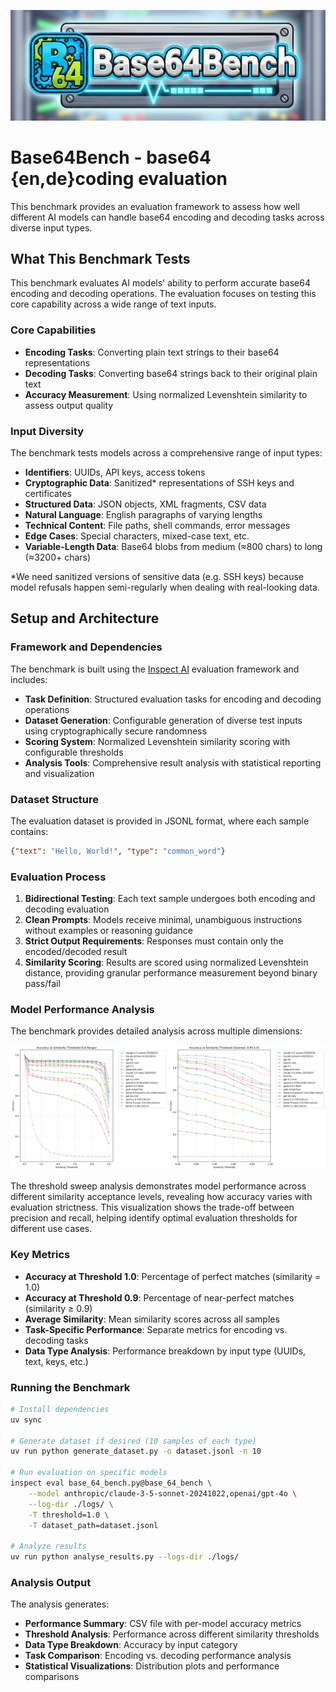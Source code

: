 ![Base64Bench Logo](base64bench_logo.png)

# Base64Bench - base64 {en,de}coding evaluation

This benchmark provides an evaluation framework to assess how well different AI models can handle base64 encoding and decoding tasks across diverse input types.

## What This Benchmark Tests

This benchmark evaluates AI models' ability to perform accurate base64 encoding and decoding operations. The evaluation focuses on testing this core capability across a wide range of text inputs.

### Core Capabilities
- **Encoding Tasks**: Converting plain text strings to their base64 representations
- **Decoding Tasks**: Converting base64 strings back to their original plain text
- **Accuracy Measurement**: Using normalized Levenshtein similarity to assess output quality

### Input Diversity
The benchmark tests models across a comprehensive range of input types:
- **Identifiers**: UUIDs, API keys, access tokens
- **Cryptographic Data**: Sanitized* representations of SSH keys and certificates
- **Structured Data**: JSON objects, XML fragments, CSV data
- **Natural Language**: English paragraphs of varying lengths
- **Technical Content**: File paths, shell commands, error messages
- **Edge Cases**: Special characters, mixed-case text, etc.
- **Variable-Length Data**: Base64 blobs from medium (≈800 chars) to long (≈3200+ chars)

*We need sanitized versions of sensitive data (e.g. SSH keys) because model refusals happen semi-regularly when dealing with real-looking data.

## Setup and Architecture

### Framework and Dependencies
The benchmark is built using the [Inspect AI](https://github.com/UKGovernmentBEIS/inspect_ai) evaluation framework and includes:
- **Task Definition**: Structured evaluation tasks for encoding and decoding operations
- **Dataset Generation**: Configurable generation of diverse test inputs using cryptographically secure randomness
- **Scoring System**: Normalized Levenshtein similarity scoring with configurable thresholds
- **Analysis Tools**: Comprehensive result analysis with statistical reporting and visualization

### Dataset Structure
The evaluation dataset is provided in JSONL format, where each sample contains:
```json
{"text": "Hello, World!", "type": "common_word"}
```

### Evaluation Process
1. **Bidirectional Testing**: Each text sample undergoes both encoding and decoding evaluation
2. **Clean Prompts**: Models receive minimal, unambiguous instructions without examples or reasoning guidance
3. **Strict Output Requirements**: Responses must contain only the encoded/decoded result
4. **Similarity Scoring**: Results are scored using normalized Levenshtein distance, providing granular performance measurement beyond binary pass/fail

### Model Performance Analysis

The benchmark provides detailed analysis across multiple dimensions:

![Threshold Sweep Analysis](analysis/threshold_sweep.png)

The threshold sweep analysis demonstrates model performance across different similarity acceptance levels, revealing how accuracy varies with evaluation strictness. This visualization shows the trade-off between precision and recall, helping identify optimal evaluation thresholds for different use cases.

### Key Metrics
- **Accuracy at Threshold 1.0**: Percentage of perfect matches (similarity = 1.0)
- **Accuracy at Threshold 0.9**: Percentage of near-perfect matches (similarity ≥ 0.9)
- **Average Similarity**: Mean similarity scores across all samples
- **Task-Specific Performance**: Separate metrics for encoding vs. decoding tasks
- **Data Type Analysis**: Performance breakdown by input type (UUIDs, text, keys, etc.)

### Running the Benchmark

```bash
# Install dependencies
uv sync

# Generate dataset if desired (10 samples of each type)
uv run python generate_dataset.py -o dataset.jsonl -n 10

# Run evaluation on specific models
inspect eval base_64_bench.py@base_64_bench \
    --model anthropic/claude-3-5-sonnet-20241022,openai/gpt-4o \
    --log-dir ./logs/ \
    -T threshold=1.0 \
    -T dataset_path=dataset.jsonl

# Analyze results
uv run python analyse_results.py --logs-dir ./logs/
```

### Analysis Output
The analysis generates:
- **Performance Summary**: CSV file with per-model accuracy metrics
- **Threshold Analysis**: Performance across different similarity thresholds
- **Data Type Breakdown**: Accuracy by input category
- **Task Comparison**: Encoding vs. decoding performance analysis
- **Statistical Visualizations**: Distribution plots and performance comparisons
